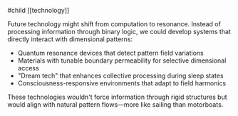 #child [[technology]]

Future technology might shift from computation to resonance. Instead of processing information through binary logic, we could develop systems that directly interact with dimensional patterns:

- Quantum resonance devices that detect pattern field variations
- Materials with tunable boundary permeability for selective dimensional access
- "Dream tech" that enhances collective processing during sleep states
- Consciousness-responsive environments that adapt to field harmonics

These technologies wouldn't force information through rigid structures but would align with natural pattern flows—more like sailing than motorboats.